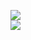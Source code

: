 [![](https://img.shields.io/badge/Made%20With-Github%20Spray-lightgrey.svg?style=for-the-badge&logo=github)](https://github.com/Annihil/github-spray#1777)  
[![](https://i.imgur.com/2DrTn0Z.gif)](https://github.com/Annihil/github-spray)